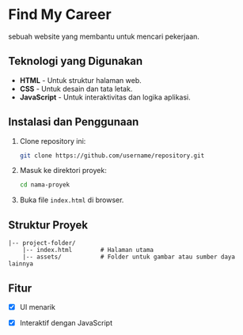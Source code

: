 # Find My Career

sebuah website yang membantu untuk mencari pekerjaan.

## Teknologi yang Digunakan
- **HTML** - Untuk struktur halaman web.
- **CSS** - Untuk desain dan tata letak.
- **JavaScript** - Untuk interaktivitas dan logika aplikasi.

## Instalasi dan Penggunaan
1. Clone repository ini:
   ```sh
   git clone https://github.com/username/repository.git
   ```
2. Masuk ke direktori proyek:
   ```sh
   cd nama-proyek
   ```
3. Buka file `index.html` di browser.

## Struktur Proyek
```
|-- project-folder/
    |-- index.html        # Halaman utama
    |-- assets/           # Folder untuk gambar atau sumber daya lainnya
```

## Fitur
- [x] UI menarik
- [x] Interaktif dengan JavaScript

